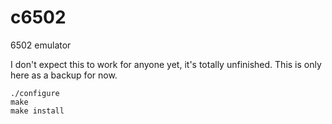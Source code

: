 c6502
=====

6502 emulator

I don't expect this to work for anyone yet, it's totally unfinished. This is only here as a backup for now.

    ./configure
	make
	make install
